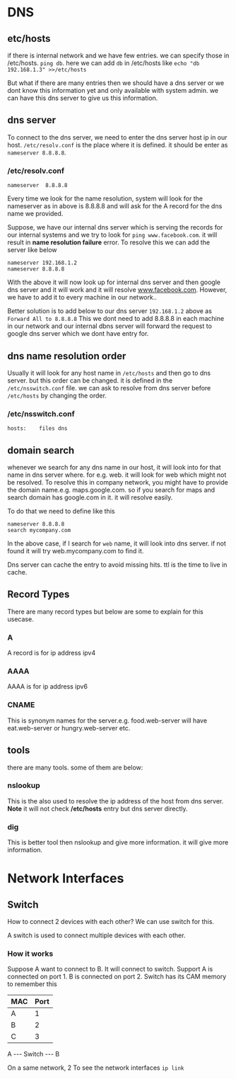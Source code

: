 # DNS

## etc/hosts
if there is internal network and we have few entries. we can specify those in /etc/hosts. `ping db`. here we can add `db` in /etc/hosts like `echo "db 192.168.1.3" >>/etc/hosts`

But what if there are many entries then we should have a dns server or we dont know this information yet and only available with system admin. we can have this dns server to give us this information.

## dns server
To connect to the dns server, we need to enter the dns server host ip in our host. `/etc/resolv.conf` is the place where it is defined.
it should be enter as `nameserver 8.8.8.8`.

### /etc/resolv.conf
````
nameserver  8.8.8.8
````
Every time we look for the name resolution, system will look for the nameserver as in above is 8.8.8.8 and will ask for the A record for the dns name we provided.

Suppose, we have our internal dns server which is serving the records for our internal systems and we try to look for `ping www.facebook.com`. it will result in **name resolution failure** error. To resolve this we can add the server like below
````
nameserver 192.168.1.2
nameserver 8.8.8.8
````
With the above it will now look up for internal dns server and then google dns server and it will work and it will resolve www.facebook.com. However, we have to add it to every machine in our network..

Better solution is to add below to our dns server `192.168.1.2` above as `Forward All to 8.8.8.8` This we dont need to add 8.8.8.8 in each machine in our network and our internal dbns server will forward the request to google dns server which we dont have entry for.

## dns name resolution order
Usually it will look for any host name in `/etc/hosts` and then go to dns server. but this order can be changed. it is defined in the `/etc/nsswitch.conf` file. we can ask to resolve from dns server before `/etc/hosts` by changing the order.

### /etc/nsswitch.conf
````
hosts:    files dns
````

## domain search
whenever we search for any dns name in our host, it will look into for that name in dns server where. for e.g. web. it will look for web which might not be resolved. To resolve this in company network, you might have to provide the domain name.e.g. maps.google.com. so if you search for maps and search domain has google.com in it. it will resolve easily.

To do that we need to define like this
````
nameserver 8.8.8.8
search mycompany.com
````

In the above case, if I search for `web` name, it will look into dns server. if not found it will try web.mycompany.com to find it. 

Dns server can cache the entry to avoid missing hits. ttl is the time to live in cache.

## Record Types
There are many record types but below are some to explain for this usecase.

### A
A record is for ip address ipv4

### AAAA
AAAA is for ip address ipv6

### CNAME
This is synonym names for the server.e.g. food.web-server will have eat.web-server or hungry.web-server etc.

## tools
there are many tools. some of them are below:

### nslookup
This is the also used to resolve the ip address of the host from dns server. 
**Note** it will not check **/etc/hosts** entry but dns server directly.

### dig
This is better tool then nslookup and give more information. it will give more information.

# Network Interfaces

## Switch

How to connect 2 devices with each other? We can use switch for this. 

A switch is used to connect multiple devices with each other. 

### How it works
Suppose A want to connect to B. It will connect to switch. Support A is connected on port 1. B is connected on port 2. Switch has its CAM memory to remember this

MAC|Port
---|----
A|1
B|2
C|3


A ---  Switch --- B

On a same network, 2
To see the network interfaces `ip link`
